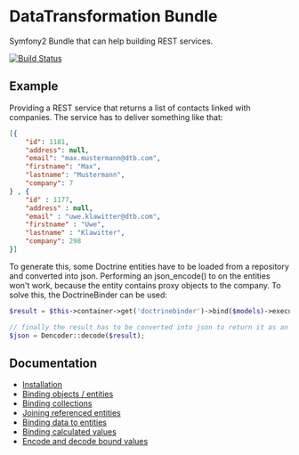 DataTransformation Bundle
=========================

Symfony2 Bundle that can help building REST services.

[![Build Status](https://secure.travis-ci.org/RtxLabs/DataTransformationBundle.png)](http://travis-ci.org/RtxLabs/DataTransformationBundle)

Example
-------

Providing a REST service that returns a list of contacts linked with companies. The service has to deliver
something like that:

```json
[{
    "id": 1181,
    "address": null,
    "email": "max.mustermann@dtb.com",
    "firstname": "Max",
    "lastname": "Mustermann",
    "company": 7
} , {
    "id" : 1177,
    "address" : null,
    "email" : "uwe.klawitter@dtb.com",
    "firstname" : "Uwe",
    "lastname" : "Klawitter",
    "company": 298
}]
```

To generate this, some Doctrine entities have to be loaded from a repository and converted into json. Performing
an json_encode() to on the entities won't work, because the entity contains proxy objects to the company. To
solve this, the DoctrineBinder can be used:

```php
$result = $this->container->get('doctrinebinder')->bind($models)->execute();

// finally the result has to be converted into json to return it as an response
$json = Dencoder::decode($result);
```

Documentation
-------------

- [Installation](DataTransformationBundle/tree/master/Resources/doc/installation.md)
- [Binding objects / entities](DataTransformationBundle/tree/master/Resources/doc/binding_objects.md)
- [Binding collections](DataTransformationBundle/tree/master/Resources/doc/binding_collections.md)
- [Joining referenced entities](DataTransformationBundle/tree/master/Resources/doc/joining.md)
- [Binding data to entities](DataTransformationBundle/tree/master/Resources/doc/binding_to_objects.md)
- [Binding calculated values](DataTransformationBundle/tree/master/Resources/doc/calculation.md)
- [Encode and decode bound values](DataTransformationBundle/tree/master/Resources/doc/dencoder.md)

